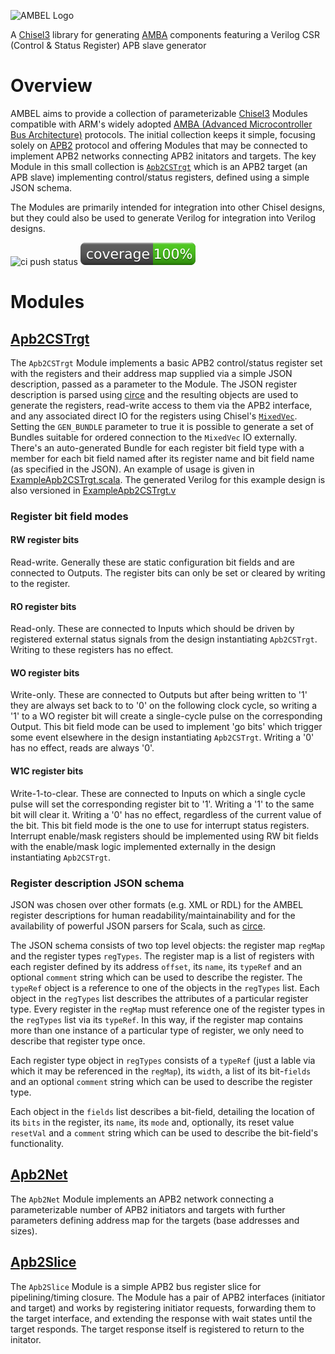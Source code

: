 <!--- 
This is the README.md for the Chisel Lang Chisel3 RTL generator project called Ambel which is an AMBA APB APB2 AXI compnent module
generator with an APB slave "APB slave" APB Control/Status APB Registers Register Map Verilog generator and other AMBA AP2 components 
like an APB bridge network "network on chip" NoC bit field configurable register pipeline slice "register file" open source hardware
VHDL CSR
--->
![AMBEL Logo](docs/AMBEL.png)

A [Chisel3](https://github.com/chipsalliance/chisel3) library for generating [AMBA](https://developer.arm.com/architectures/system-architectures/amba) components featuring a Verilog CSR (Control & Status Register) APB slave generator

# Overview
AMBEL aims to provide a collection of parameterizable [Chisel3](https://github.com/chipsalliance/chisel3) Modules compatible with ARM's widely adopted [AMBA (Advanced Microcontroller Bus Architecture)](https://developer.arm.com/architectures/system-architectures/amba) protocols. The initial collection keeps it simple, focusing solely on [APB2](https://developer.arm.com/documentation/ihi0011/a/AMBA-APB) protocol and offering Modules that may be connected to implement APB2 networks connecting APB2 initators and targets. The key Module in this small collection is [`Apb2CSTrgt`](src/main/scala/Apb2CSTrgt.scala) which is an APB2 target (an APB slave) implementing control/status registers, defined using a simple JSON schema.

The Modules are primarily intended for integration into other Chisel designs, but they could also be used to generate Verilog for integration into Verilog designs.

![ci push status](https://github.com/richmorj/ambel/actions/workflows/ci.yaml/badge.svg?event=push)
![coverage status](https://github.com/richmorj/ambel/blob/main/.github/badges/coverage.svg)


# Modules

## [Apb2CSTrgt](src/main/scala/Apb2CSTrgt.scala)
The `Apb2CSTrgt` Module implements a basic APB2 control/status register set with the registers and their address map supplied via a simple JSON description, passed as a parameter to the Module. The JSON register description is parsed using [circe](https://github.com/circe/circe) and the resulting objects are used to generate the registers, read-write access to them via the APB2 interface, and any associated direct IO for the registers using Chisel's [`MixedVec`](https://www.chisel-lang.org/api/latest/chisel3/util/MixedVec.html). Setting the `GEN_BUNDLE` parameter to true it is possible to generate a set of Bundles suitable for ordered connection to the `MixedVec` IO externally. There's an auto-generated Bundle for each register bit field type with a member for each bit field named after its register name and bit field name (as specified in the JSON). An example of usage is given in [ExampleApb2CSTrgt.scala](src/main/scala/examples/ExampleApb2CSTrgt.scala). The generated Verilog for this example design is also versioned in [ExampleApb2CSTrgt.v](src/main/verilog/examples/ExampleApb2CSTrgt.v)

### Register bit field modes

#### RW register bits
Read-write. Generally these are static configuration bit fields and are connected to Outputs. The register bits can only be set or cleared by writing to the register.

#### RO register bits
Read-only. These are connected to Inputs which should be driven by registered external status signals from the design instantiating `Apb2CSTrgt`. Writing to these registers has no effect.

#### WO register bits
Write-only. These are connected to Outputs but after being written to '1' they are always set back to to '0' on the following clock cycle, so writing a '1' to a WO register bit will create a single-cycle pulse on the corresponding Output. This bit field mode can be used to implement 'go bits' which trigger some event elsewhere in the design instantiating `Apb2CSTrgt`.  Writing a '0' has no effect, reads are always '0'.

#### W1C register bits
Write-1-to-clear. These are connected to Inputs on which a single cycle pulse will set the corresponding register bit to '1'. Writing a '1' to the same bit will clear it. Writing a '0' has no effect, regardless of the current value of the bit. This bit field mode is the one to use for interrupt status registers. Interrupt enable/mask registers should be implemented using RW bit fields with the enable/mask logic implemented externally in the design instantiating `Apb2CSTrgt`.

### Register description JSON schema
JSON was chosen over other formats (e.g. XML or RDL) for the AMBEL register descriptions for human readability/maintainability and for the availability of powerful JSON parsers for Scala, such as [circe](https://github.com/circe/circe).

The JSON schema consists of two top level objects: the register map `regMap` and the register types `regTypes`. The register map is a list of registers with each register defined by its address `offset`, its `name`, its `typeRef` and an optional `comment` string which can be used to describe the register. The `typeRef` object is a reference to one of the objects in the `regTypes` list. Each object in the `regTypes` list describes the attributes of a particular register type. Every register in the `regMap` must reference one of the register types in the `regTypes` list via its `typeRef`. In this way, if the register map contains more than one instance of a particular type of register, we only need to describe that register type once.

Each register type object in `regTypes` consists of a `typeRef` (just a lable via which it may be referenced in the `regMap`), its `width`, a list of its bit-`fields` and an optional `comment` string which can be used to describe the register type.

Each object in the `fields` list describes a bit-field, detailing the location of its `bits` in the register, its `name`, its `mode` and, optionally, its reset value `resetVal` and a `comment` string which can be used to describe the bit-field's functionality.

## [Apb2Net](src/main/scala/Apb2Net.scala)
The `Apb2Net` Module implements an APB2 network connecting a parameterizable number of APB2 initiators and targets with further parameters defining address map for the  targets (base addresses and sizes). 

## [Apb2Slice](src/main/scala/Apb2Slice.scala)
The `Apb2Slice` Module is a simple APB2 bus register slice for pipelining/timing closure. The Module has a pair of APB2 interfaces (initiator and target) and works by registering initiator requests, forwarding them to the target interface, and extending the response with wait states until the target responds. The target response itself is registered to return to the initator. 
